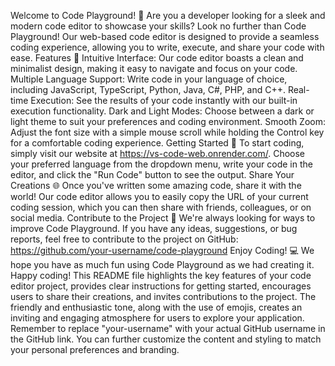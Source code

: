 Welcome to Code Playground! 🚀
Are you a developer looking for a sleek and modern code editor to showcase your skills? Look no further than Code Playground! Our web-based code editor is designed to provide a seamless coding experience, allowing you to write, execute, and share your code with ease.
Features 🎨
Intuitive Interface: Our code editor boasts a clean and minimalist design, making it easy to navigate and focus on your code.
Multiple Language Support: Write code in your language of choice, including JavaScript, TypeScript, Python, Java, C#, PHP, and C++.
Real-time Execution: See the results of your code instantly with our built-in execution functionality.
Dark and Light Modes: Choose between a dark or light theme to suit your preferences and coding environment.
Smooth Zoom: Adjust the font size with a simple mouse scroll while holding the Control key for a comfortable coding experience.
Getting Started 🚀
To start coding, simply visit our website at https://vs-code-web.onrender.com/. Choose your preferred language from the dropdown menu, write your code in the editor, and click the "Run Code" button to see the output.
Share Your Creations 🌐
Once you've written some amazing code, share it with the world! Our code editor allows you to easily copy the URL of your current coding session, which you can then share with friends, colleagues, or on social media.
Contribute to the Project 🤝
We're always looking for ways to improve Code Playground. If you have any ideas, suggestions, or bug reports, feel free to contribute to the project on GitHub: https://github.com/your-username/code-playground
Enjoy Coding! 💻
We hope you have as much fun using Code Playground as we had creating it. Happy coding!
This README file highlights the key features of your code editor project, provides clear instructions for getting started, encourages users to share their creations, and invites contributions to the project. The friendly and enthusiastic tone, along with the use of emojis, creates an inviting and engaging atmosphere for users to explore your application.
Remember to replace "your-username" with your actual GitHub username in the GitHub link. You can further customize the content and styling to match your personal preferences and branding.
